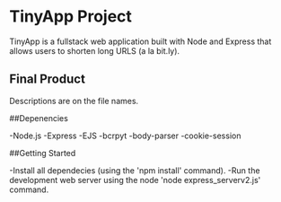 # TinyApp Project

TinyApp is a fullstack web application built with Node and Express that allows users to shorten long URLS (a la bit.ly).

## Final Product

Descriptions are on the file names.

##Depenencies


-Node.js
-Express
-EJS
-bcrpyt
-body-parser
-cookie-session


##Getting Started

-Install all dependecies (using the 'npm install' command).
-Run the development web server using the node 'node express_serverv2.js' command.